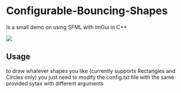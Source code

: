 # Configurable-Bouncing-Shapes

<p>Is a small demo on using SFML with ImGui in C++</p>

<img src="Configurable Bouncing Shapes.gif" />

<h2>Usage</h2>
<p>to draw whatever shapes you like (currently supports Rectangles and Circles only) you just need to modify the config.txt file with the same provided sytax with different arguments</p>